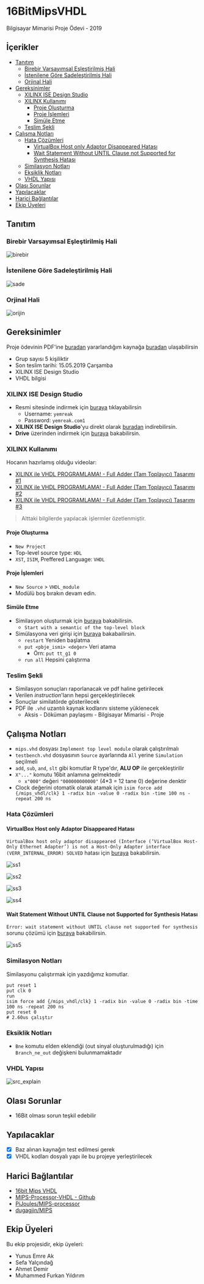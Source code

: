 # 16BitMipsVHDL <!-- omit in toc -->

Bilgisayar Mimarisi Proje Ödevi - 2019

## İçerikler <!-- omit in toc -->

- [Tanıtım](#tan%C4%B1t%C4%B1m)
  - [Birebir Varsayımsal Eşleştirilmiş Hali](#birebir-varsay%C4%B1msal-e%C5%9Fle%C5%9Ftirilmi%C5%9F-hali)
  - [İstenilene Göre Sadeleştirilmiş Hali](#i%CC%87stenilene-g%C3%B6re-sadele%C5%9Ftirilmi%C5%9F-hali)
  - [Orjinal Hali](#orjinal-hali)
- [Gereksinimler](#gereksinimler)
  - [XILINX ISE Design Studio](#xilinx-ise-design-studio)
  - [XILINX Kullanımı](#xilinx-kullan%C4%B1m%C4%B1)
    - [Proje Oluşturma](#proje-olu%C5%9Fturma)
    - [Proje İşlemleri](#proje-i%CC%87%C5%9Flemleri)
    - [Simüle Etme](#sim%C3%BCle-etme)
  - [Teslim Şekli](#teslim-%C5%9Fekli)
- [Çalışma Notları](#%C3%A7al%C4%B1%C5%9Fma-notlar%C4%B1)
  - [Hata Çözümleri](#hata-%C3%A7%C3%B6z%C3%BCmleri)
    - [VirtualBox Host only Adaptor Disappeared Hatası](#virtualbox-host-only-adaptor-disappeared-hatas%C4%B1)
    - [Wait Statement Without UNTIL Clause not Supported for Synthesis Hatası](#wait-statement-without-until-clause-not-supported-for-synthesis-hatas%C4%B1)
  - [Similasyon Notları](#similasyon-notlar%C4%B1)
  - [Eksiklik Notları](#eksiklik-notlar%C4%B1)
  - [VHDL Yapısı](#vhdl-yap%C4%B1s%C4%B1)
- [Olası Sorunlar](#olas%C4%B1-sorunlar)
- [Yapılacaklar](#yap%C4%B1lacaklar)
- [Harici Bağlantılar](#harici-ba%C4%9Flant%C4%B1lar)
- [Ekip Üyeleri](#ekip-%C3%BCyeleri)

## Tanıtım

### Birebir Varsayımsal Eşleştirilmiş Hali

![birebir](res/Birebir&#32;Hali.png)

### İstenilene Göre Sadeleştirilmiş Hali

![sade](res/Sadeleştirilmiş&#32;hal.png)

### Orjinal Hali

![orijin](res/Orjinal&#32;Hali.png)

## Gereksinimler

Proje ödevinin PDF'ine [buradan][Proje Ödevi] yararlandığım kaynağa [buradan][16bit Mips VHDL] ulaşabilirsin

- Grup sayısı 5 kişiliktir
- Son teslim tarihi: 15.05.2019 Çarşamba
- XILINX ISE Design Studio
- VHDL bilgisi

### XILINX ISE Design Studio

- Resmi sitesinde indirmek için [buraya][XILINX ISE Design Studio] tıklayabilirsin
  - Username: `yemreak`
  - Password: `yemreak.com1`
- **XILINX ISE Design Studio**'yu direkt olarak [buradan][XILINX ISE Design Studio - Direct] indirebilirsin.
- **Drive** üzerinden indirmek için [buraya][XILINX ISE Design Studio - Drive] bakabilirsin.

### XILINX Kullanımı

Hocanın hazırlamış olduğu videolar:

- [XILINX ile VHDL PROGRAMLAMA! - Full Adder (Tam Toplayıcı) Tasarımı #1](https://www.youtube.com/watch?v=-SZuTT3xa18)
- [XILINX ile VHDL PROGRAMLAMA! - Full Adder (Tam Toplayıcı) Tasarımı #2](https://www.youtube.com/watch?v=H7jihUQz-Io)
- [XILINX ile VHDL PROGRAMLAMA! - Full Adder (Tam Toplayıcı) Tasarımı #3](https://www.youtube.com/watch?v=Sw5ktjHl1zc)

> Alttaki bilgilerde yapılacak işlermler özetlenmiştir.

#### Proje Oluşturma

- `New Project`
- Top-level source type: `HDL`
- `XST`, `ISIM`, Preffered Language: `VHDL`

#### Proje İşlemleri

- `New Source` > `VHDL_module`
- Modülü boş bırakın devam edin.

#### Simüle Etme

- Similasyon oluşturmak için [buraya][XILINX ISE - Simulation] bakabilirsin.
  - `Start with a semantic of the top-level block`
- Simülasyona veri girişi için [buraya][ISIM Simulator] bakabailirsin.
  - `restart` Yeniden başlatma
  - `put <pbje_ismi> <değer>` Veri atama
    - Örn: `put tt_g1 0`
  - `run all` Hepsini çalıştırma

### Teslim Şekli

- Similasyon sonuçları raporlanacak ve pdf haline getirilecek
- Verilen *instruction*'ların hepsi gerçekleştirilecek
- Sonuçlar similatörde gösterilecek
- PDF ile `.vhd` uzantılı kaynak kodlarını sisteme yüklenecek
  - Aksis - Döküman paylaşımı - Bilgisayar Mimarisi - Proje

## Çalışma Notları

- `mips.vhd` dosyası `Implement top level module` olarak çalıştırılmalı
- `testbench.vhd` dosyasının `Source` ayarlarında `All` yerine `Simulation` seçilmeli
- `add`, `sub`, `and`, `slt` gibi komutlar R type'dır, **ALU OP** ile gerçekleştirilir
- `X"..."` komutu 16bit anlamına gelmektedir
  - `x"000"` değeri `"000000000000"` (4*3 = 12 tane 0) değerine denktir
- Clock değerini otomatik olarak atamak için `isim force add {/mips_vhdl/clk} 1 -radix bin -value 0 -radix bin -time 100 ns -repeat 200 ns`

### Hata Çözümleri

#### VirtualBox Host only Adaptor Disappeared Hatası

`VirtualBox host only adaptor disappeared (Interface (‘VirtualBox Host-Only Ethernet Adapter’) is not a Host-Only Adapter interface (VERR_INTERNAL_ERROR) SOLVED` hatası için [buraya][Hata Çözümü 1] bakabilirsin.

![ss1](res/ss1.png)

![ss2](res/ss2.png)

![ss3](res/ss3.png)

![ss4](res/ss4.png)

#### Wait Statement Without UNTIL Clause not Supported for Synthesis Hatası

`Error: wait statement without UNTIL clause not supported for synthesis` sorunu çözümü için [buraya][Wait until sorunu] bakabilirsin.

![ss5](res/ss5.png)

### Similasyon Notları

Similasyonu çalıştırmak için yazdığımız komutlar.

```isim
put reset 1
put clk 0
run
isim force add {/mips_vhdl/clk} 1 -radix bin -value 0 -radix bin -time 100 ns -repeat 200 ns
put reset 0
# 2.60us çalıştır
```

### Eksiklik Notları

- `Bne` komutu elden eklendiği (out sinyal oluşturulmadığı) için `Branch_ne_out` değişkeni bulunmamaktadır

### VHDL Yapısı

![src_explain](res/processorComponents.png)

## Olası Sorunlar

- 16Bit olması sorun teşkil edebilir

## Yapılacaklar

- [x] Baz alınan kaynağın test edilmesi gerek
- [x] VHDL kodları dosyalı yapı ile bu projeye yerleştirilecek

## Harici Bağlantılar

- [16bit Mips VHDL]
- [MIPS-Processor-VHDL - Github]
- [PiJoules/MIPS-processor]
- [dugagjin/MIPS]

[Proje Ödevi]: https://drive.google.com/open?id=1eWEJXmVy-XBVtcUSaC1gVu5lnZK-_lmq
[XILINX ISE Design Studio]: https://www.xilinx.com/support/download/index.html/content/xilinx/en/downloadNav/design-tools.html
[XILINX ISE Design Studio - Direct]: https://xilinx-ax-dl.entitlenow.com/dl/ul/2018/02/21/R209898474/Xilinx_ISE_S6_Win10_14.7_ISE_VMs_0206_1.zip/70f417f0787735862bdf9e9e3107e2af/5CC73BF4?akdm=0&filename=Xilinx_ISE_S6_Win10_14.7_ISE_VMs_0206_1.zip
[XILINX ISE Design Studio - Drive]: https://drive.google.com/open?id=1-4j-ZBZmA5axu2G3ebxcITROWsR2IUny
[XILINX ISE - Simulation]: https://youtu.be/H7jihUQz-Io?t=637
[ISIM Simulator]: https://youtu.be/Sw5ktjHl1zc?t=576
[Hata Çözümü 1]: https://darrenoneill.eu/?p=627
[Wait until sorunu]: https://forums.xilinx.com/t5/General-Technical-Discussion/Error-wait-statement-without-UNTIL-clause-not-supported-for/m-p/496314/highlight/true#M19498

[16bit Mips VHDL]: https://www.fpga4student.com/2017/09/vhdl-code-for-mips-processor.html
[MIPS-Processor-VHDL - Github]: https://github.com/cm4233/MIPS-Processor-VHDL
[PiJoules/MIPS-processor]: https://github.com/PiJoules/MIPS-processor
[dugagjin/MIPS]: https://github.com/dugagjin/MIPS

## Ekip Üyeleri

Bu ekip projesidir, ekip üyeleri:

- Yunus Emre Ak
- Sefa Yalçındağ
- Ahmet Demir
- Muhammed Furkan Yıldırım